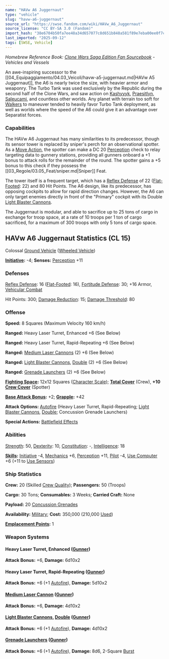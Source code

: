 ```yaml
---
name: "HAVw A6 Juggernaut"
type: "vehicle"
slug: "havw-a6-juggernaut"
source_url: "https://swse.fandom.com/wiki/HAVw_A6_Juggernaut"
source_license: "CC BY-SA 3.0 (Fandom)"
import_hash: "38e6704b50fa7ee48a34d657077c8d651b848a581f89e7eba00ee0f7c8e7c92b"
last_imported: "2025-09-12"
tags: [SWSE, Vehicle]
---
```

*Homebrew Reference Book: [Clone Wars Saga Edition Fan Sourcebook](https://swse.fandom.com/wiki/Clone_Wars_Saga_Edition_Fan_Sourcebook) - Vehicles and Vessels*

An awe-inspiring successor to the [[04_Equipaggiamento/04.03_Veicoli/havw-a5-juggernaut.md|HAVw A5 Juggernaut]], the A6 is nearly twice the size, with heavier armor and weaponry. The Turbo Tank was used exclusively by the Republic during the second half of the Clone Wars, and saw action on [Kashyyyk](https://swse.fandom.com/wiki/Kashyyyk), [Praesitlyn](https://swse.fandom.com/wiki/Praesitlyn), [Saleucami](https://swse.fandom.com/wiki/Saleucami), and countless other worlds. Any planet with terrain too soft for [Walkers](https://swse.fandom.com/wiki/Walkers) to maneuver tended to heavily favor Turbo Tank deployment, as well as worlds where the speed of the A6 could give it an advantage over Separatist forces.

### Capabilities
The HAVw A6 Juggernaut has many similarities to its predecessor, though its sensor tower is replaced by sniper's perch for an observational spotter. As a [Move Action](https://swse.fandom.com/wiki/Move_Action), the spotter can make a DC 20 [Perception](https://swse.fandom.com/wiki/Perception) check to relay targeting data to gunnery stations, providing all gunners onboard a +1 bonus to attack rolls for the remainder of the round. The spotter gains a +5 bonus to this check if they possess the [[03_Regole/03.05_Feat/sniper.md|Sniper]] Feat.

The tower itself is a frequent target, which has a [Reflex Defense](https://swse.fandom.com/wiki/Reflex_Defense) of 22 ([Flat-Footed](https://swse.fandom.com/wiki/Flat-Footed): 22) and 80 Hit Points. The A6 design, like its predecessor, has opposing cockpits to allow for rapid direction changes. However, the A6 can only target enemies directly in front of the "Primary" cockpit with its Double [Light Blaster Cannons](https://swse.fandom.com/wiki/Light_Blaster_Cannons).

The Juggernaut is modular, and able to sacrifice up to 25 tons of cargo in exchange for troop space, at a rate of 10 troops per 1 ton of cargo sacrificed, for a maximum of 300 troops with only 5 tons of cargo space.

## HAVw A6 Juggernaut Statistics (CL 15)
Colossal [Ground Vehicle](https://swse.fandom.com/wiki/Ground_Vehicle) ([Wheeled Vehicle](https://swse.fandom.com/wiki/Wheeled_Vehicle))

**[Initiative](https://swse.fandom.com/wiki/Initiative):** -4; **Senses:** [Perception](https://swse.fandom.com/wiki/Perception) +11
### Defenses
[Reflex Defense](https://swse.fandom.com/wiki/Reflex_Defense_(Vehicles)): 16 ([Flat-Footed](https://swse.fandom.com/wiki/Flat-Footed): 16), [Fortitude Defense](https://swse.fandom.com/wiki/Fortitude_Defense_(Vehicles)): 30; +16 Armor, [Vehicular Combat](https://swse.fandom.com/wiki/Vehicular_Combat)

Hit Points: 300; [Damage Reduction](https://swse.fandom.com/wiki/Damage_Reduction): 15; [Damage Threshold](https://swse.fandom.com/wiki/Damage_Threshold_(Vehicles)): 80
### Offense
**Speed:** 8 Squares (Maximum Velocity 160 km/h)

**Ranged:** Heavy Laser Turret, Enhanced +6 (See Below)

**Ranged:** Heavy Laser Turret, Rapid-Repeating +6 (See Below)

**Ranged:** [Medium Laser Cannons](https://swse.fandom.com/wiki/Medium_Laser_Cannons) (2) +6 (See Below)

**Ranged:** [Light Blaster Cannons](https://swse.fandom.com/wiki/Light_Blaster_Cannons), [Double](https://swse.fandom.com/wiki/Double) (2) +6 (See Below)

**Ranged:** [Grenade Launchers](https://swse.fandom.com/wiki/Grenade_Launchers) (2) +6 (See Below)

**[Fighting Space](https://swse.fandom.com/wiki/Fighting_Space):** 12x12 Squares ([Character Scale](https://swse.fandom.com/wiki/Character_Scale)); **[Total Cover](https://swse.fandom.com/wiki/Total_Cover)** (Crew), **+10 [Crew Cover](https://swse.fandom.com/wiki/Crew_Cover)** (Spotter)

**[Base Attack Bonus](https://swse.fandom.com/wiki/Base_Attack_Bonus):** +2; **[Grapple](https://swse.fandom.com/wiki/Grapple):** +42

**Attack Options:** [Autofire](https://swse.fandom.com/wiki/Autofire_(Vehicle_Combat)) (Heavy Laser Turret, Rapid-Repeating; [Light Blaster Cannons](https://swse.fandom.com/wiki/Light_Blaster_Cannons), [Double](https://swse.fandom.com/wiki/Double); Concussion Grenade Launchers)

**Special Actions:** [Battlefield Effects](https://swse.fandom.com/wiki/Battlefield_Effects)
### Abilities
[Strength](https://swse.fandom.com/wiki/Strength): 50, [Dexterity](https://swse.fandom.com/wiki/Dexterity): 10, [Constitution](https://swse.fandom.com/wiki/Constitution): -, [Intelligence](https://swse.fandom.com/wiki/Intelligence): 18

**[Skills](https://swse.fandom.com/wiki/Skills):** [Initiative](https://swse.fandom.com/wiki/Initiative) -4, [Mechanics](https://swse.fandom.com/wiki/Mechanics) +6, [Perception](https://swse.fandom.com/wiki/Perception) +11, [Pilot](https://swse.fandom.com/wiki/Pilot) -4, [Use Computer](https://swse.fandom.com/wiki/Use_Computer) +6 (+11 to [Use Sensors](https://swse.fandom.com/wiki/Use_Sensors))
### Ship Statistics
**Crew:** 20 (Skilled [Crew Quality](https://swse.fandom.com/wiki/Crew_Quality)); **Passengers:** 50 (Troops)

**Cargo:** 30 Tons; **Consumables:** 3 Weeks; **Carried Craft:** None

**Payload:** 20 [Concussion Grenades](https://swse.fandom.com/wiki/Concussion_Grenades)

**Availability:** [Military](https://swse.fandom.com/wiki/Military); **Cost:** 350,000 (210,000 [Used](https://swse.fandom.com/wiki/Used))

**[Emplacement Points](https://swse.fandom.com/wiki/Emplacement_Points):** 1
### Weapon Systems
#### **Heavy Laser Turret, Enhanced ([Gunner](https://swse.fandom.com/wiki/Gunner))**
**Attack Bonus:** +6, **Damage:** 6d10x2
#### **Heavy Laser Turret, Rapid-Repeating ([Gunner](https://swse.fandom.com/wiki/Gunner))**
**Attack Bonus:** +6 (+1 [Autofire](https://swse.fandom.com/wiki/Autofire_(Vehicle_Combat))), **Damage:** 5d10x2
#### **[Medium Laser Cannon](https://swse.fandom.com/wiki/Medium_Laser_Cannon) ([Gunner](https://swse.fandom.com/wiki/Gunner))**
**Attack Bonus:** +6, **Damage:** 4d10x2
#### **[Light Blaster Cannons](https://swse.fandom.com/wiki/Light_Blaster_Cannons), [Double](https://swse.fandom.com/wiki/Double) ([Gunner](https://swse.fandom.com/wiki/Gunner))**
**Attack Bonus:** +6 (+1 [Autofire](https://swse.fandom.com/wiki/Autofire_(Vehicle_Combat))), **Damage:** 4d10x2
#### **[Grenade Launchers](https://swse.fandom.com/wiki/Grenade_Launchers) ([Gunner](https://swse.fandom.com/wiki/Gunner))**
**Attack Bonus:** +6 (+1 [Autofire](https://swse.fandom.com/wiki/Autofire_(Vehicle_Combat))), **Damage:** 8d6, 2-Square [Burst](https://swse.fandom.com/wiki/Burst)